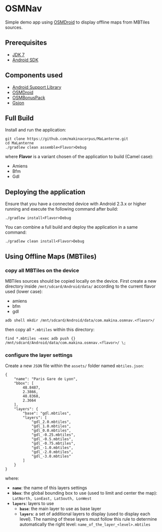 # OSMNav

Simple demo app using [OSMDroid](https://github.com/osmdroid/osmdroid) to display offline maps from
MBTiles sources.

## Prerequisites

* [JDK 7](https://jdk7.java.net/download.html)
* [Android SDK](http://developer.android.com/sdk/index.html)

## Components used

* [Android Support Library](http://developer.android.com/tools/support-library/index.html)
* [OSMDroid](https://github.com/osmdroid/osmdroid)
* [OSMBonusPack](https://github.com/MKergall/osmbonuspack)
* [Gsjon](https://github.com/google/gson)

## Full Build
Install and run the application:

```
git clone https://github.com/makinacorpus/MaLanterne.git
cd MaLanterne
./gradlew clean assemble<Flavor>Debug
```

where **Flavor** is a variant chosen of the application to build (Camel case):

* Amiens
* Bfm
* Gdl

## Deploying the application
Ensure that you have a connected device with Android 2.3.x or higher running and execute the
following command after build:

```
./gradlew install<Flavor>Debug
```

You can combine a full build and deploy the application in a same command:

```
./gradlew clean install<Flavor>Debug
```

## Using Offline Maps (MBTiles)

### copy all MBTiles on the device
MBTiles sources should be copied locally on the device.
First create a new directory inside `/mnt/sdcard/Android/data/` according to the current flavor used
(lower case):

* amiens
* bfm
* gdl
```
adb shell mkdir /mnt/sdcard/Android/data/com.makina.osmnav.<flavor>/
```

then copy all `*.mbtiles` within this directory:

```
find *.mbtiles -exec adb push {} /mnt/sdcard/Android/data/com.makina.osmnav.<flavor>/ \;
```

### configure the layer settings
Create a new `JSON` file within the `assets/` folder named `mbtiles.json`:

```
{
    "name": "Paris Gare de Lyon",
    "bbox": [
        48.8487,
        2.3866,
        48.8368,
        2.3664
    ],
    "layers": {
        "base": "gdl.mbtiles",
        "layers": [
            "gdl_2.0.mbtiles",
            "gdl_1.0.mbtiles",
            "gdl_0.0.mbtiles",
            "gdl_-0.25.mbtiles",
            "gdl_-0.5.mbtiles",
            "gdl_-0.75.mbtiles",
            "gdl_-1.0.mbtiles",
            "gdl_-2.0.mbtiles",
            "gdl_-3.0.mbtiles"
        ]
    }
}
```

where:

* **`name`**: the name of this layers settings
* **`bbox`**: the global bounding box to use (used to limit and center the map): `LatNorth, LonEast, LatSouth, LonWest`
* **`layers`**: layers to use
  * **`base`**: the main layer to use as base layer
  * **`layers`**: a set of additional layers to display (used to display each level).
  The naming of these layers must follow this rule to determine automatically the right level:
  `name_of_the_layer_<level>.mbtiles`
